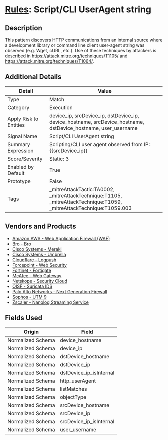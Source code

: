 # [Rules](README.md): Script/CLI UserAgent string

## Description
This pattern discovers HTTP communications from an internal source where a development library or command line client user-agent string was observed (e.g. Wget, cURL, etc.). Use of these techniques by attackers is described in https://attack.mitre.org/techniques/T1105/ and https://attack.mitre.org/techniques/T1064/.

## Additional Details
|Detail|Value|
|----|----|
|Type|Match|
|Category|Execution|
|Apply Risk to Entities|device_ip, srcDevice_ip, dstDevice_ip, device_hostname, srcDevice_hostname, dstDevice_hostname, user_username|
|Signal Name|Script/CLI UserAgent string|
|Summary Expression|Scripting/CLI user agent observed from IP: {{srcDevice_ip}}|
|Score/Severity|Static: 3|
|Enabled by Default|True|
|Prototype|False|
|Tags|_mitreAttackTactic:TA0002, _mitreAttackTechnique:T1105, _mitreAttackTechnique:T1059, _mitreAttackTechnique:T1059.003|
## Vendors and Products
- [Amazon AWS - Web Application Firewall (WAF)](../products/072b85a2-1765-45c2-911d-b0509880326e.md)
- [Bro - Bro](../products/37C866BF-72E1-470A-9072-EDB908F56951.md)
- [Cisco Systems - Meraki](../products/724c9add-8cd9-4013-b9e1-a907b96da426.md)
- [Cisco Systems - Umbrella](../products/5ba50e74-3c05-4ea8-aeaf-5efde588c60f.md)
- [Cloudflare - Logpush](../products/c2503fcc-ef30-4e40-bb32-0bf47151b140.md)
- [Forcepoint - Web Security](../products/e90edc67-68d4-4d67-82f6-4524f94b59bb.md)
- [Fortinet - Fortigate](../products/c57e2c85-4fc1-4fb7-8fa1-dbc5235231ad.md)
- [McAfee - Web Gateway](../products/003d35b3-3ba8-4e93-8776-e5810b4e243e.md)
- [Netskope - Security Cloud](../products/B3582ED2-1A0C-452D-9802-97433D143486.md)
- [OISF - Suricata IDS](../products/afabb29d-e728-410f-b7c6-acfa9efbe1ed.md)
- [Palo Alto Networks - Next Generation Firewall](../products/46f5fa2c-1a62-4692-82ad-ed87800a0adb.md)
- [Sophos - UTM 9](../products/0fb003bc-8383-442f-8f3d-afcfbaefe617.md)
- [Zscaler - Nanolog Streaming Service](../products/6299d728-14f7-455e-85c5-ea8ec65a654a.md)


## Fields Used

|Origin|Field|
|----|----|
|Normalized Schema|device_hostname|
|Normalized Schema|device_ip|
|Normalized Schema|dstDevice_hostname|
|Normalized Schema|dstDevice_ip|
|Normalized Schema|dstDevice_ip_isInternal|
|Normalized Schema|http_userAgent|
|Normalized Schema|listMatches|
|Normalized Schema|objectType|
|Normalized Schema|srcDevice_hostname|
|Normalized Schema|srcDevice_ip|
|Normalized Schema|srcDevice_ip_isInternal|
|Normalized Schema|user_username|


